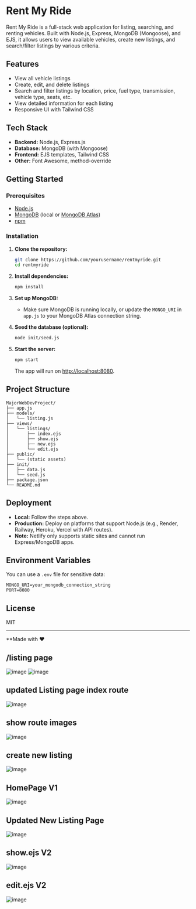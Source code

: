 # Rent My Ride

Rent My Ride is a full-stack web application for listing, searching, and renting vehicles. Built with Node.js, Express, MongoDB (Mongoose), and EJS, it allows users to view available vehicles, create new listings, and search/filter listings by various criteria.

## Features

- View all vehicle listings
- Create, edit, and delete listings
- Search and filter listings by location, price, fuel type, transmission, vehicle type, seats, etc.
- View detailed information for each listing
- Responsive UI with Tailwind CSS

## Tech Stack

- **Backend:** Node.js, Express.js
- **Database:** MongoDB (with Mongoose)
- **Frontend:** EJS templates, Tailwind CSS
- **Other:** Font Awesome, method-override

## Getting Started

### Prerequisites

- [Node.js](https://nodejs.org/)
- [MongoDB](https://www.mongodb.com/try/download/community) (local or [MongoDB Atlas](https://www.mongodb.com/atlas))
- [npm](https://www.npmjs.com/)

### Installation

1. **Clone the repository:**
   ```bash
   git clone https://github.com/yourusername/rentmyride.git
   cd rentmyride
   ```

2. **Install dependencies:**
   ```bash
   npm install
   ```

3. **Set up MongoDB:**
   - Make sure MongoDB is running locally, or update the `MONGO_URI` in `app.js` to your MongoDB Atlas connection string.

4. **Seed the database (optional):**
   ```bash
   node init/seed.js
   ```

5. **Start the server:**
   ```bash
   npm start
   ```
   The app will run on [http://localhost:8080](http://localhost:8080).

## Project Structure

```
MajorWebDevProject/
├── app.js
├── models/
│   └── listing.js
├── views/
│   └── listings/
│       ├── index.ejs
│       ├── show.ejs
│       ├── new.ejs
│       └── edit.ejs
├── public/
│   └── (static assets)
├── init/
│   ├── data.js
│   └── seed.js
├── package.json
└── README.md
```

## Deployment

- **Local:** Follow the steps above.
- **Production:** Deploy on platforms that support Node.js (e.g., Render, Railway, Heroku, Vercel with API routes).
- **Note:** Netlify only supports static sites and cannot run Express/MongoDB apps.

## Environment Variables

You can use a `.env` file for sensitive data:

```
MONGO_URI=your_mongodb_connection_string
PORT=8080
```

## License

MIT

---

**Made with ❤️
## /listing page
![image](https://github.com/user-attachments/assets/52c77f95-4449-45f1-b701-00b05d575378)
![image](https://github.com/user-attachments/assets/13aae30d-313d-408b-b0f8-8152fd1d0fb5)

## updated Listing page index route
![image](https://github.com/user-attachments/assets/f7417254-b55a-41d9-b37e-27e6875e5100)

## show route images
![image](https://github.com/user-attachments/assets/1db7b9d6-a0eb-4b01-b2d4-39c8edc06703)


## create new listing
![image](https://github.com/user-attachments/assets/4784c2ad-753f-468f-85cc-20e7779eedde)

## HomePage V1
![image](https://github.com/user-attachments/assets/a6275b3a-4656-48cf-9826-92cd8ba9ba53)

## Updated New Listing Page 
![image](https://github.com/user-attachments/assets/2f2f66a4-4b76-4868-8db2-989e390feae6)


## show.ejs V2
![image](https://github.com/user-attachments/assets/94116652-4f9f-40e5-a986-fed71f7bae67)

## edit.ejs V2
![image](https://github.com/user-attachments/assets/518054ad-290a-43bc-b4e7-7f5ab5c2b6a7)
